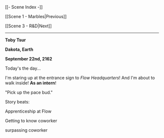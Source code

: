 [[- Scene Index -]]

[[Scene 1 - Marbles|Previous]]

[[Scene 3 - R&D|Next]]

---

**Toby Tsur**

**Dakota, Earth**

**September 22nd, 2162**

Today's the day...

I'm staring up at the entrance sign to *Flow Headquarters*! And I'm about to walk inside! **As an intern**!

"Pick up the pace bud."

Story beats:

Apprenticeship at Flow

Getting to know coworker

surpassing coworker

